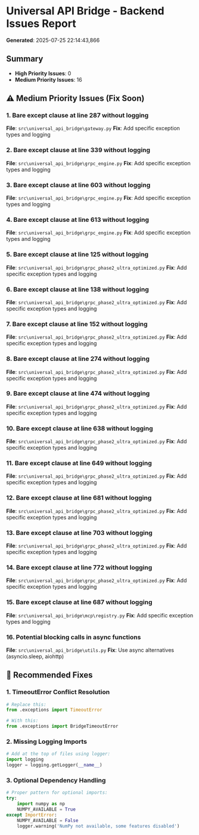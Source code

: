 # Universal API Bridge - Backend Issues Report

**Generated**: 2025-07-25 22:14:43,866

## Summary
- **High Priority Issues**: 0
- **Medium Priority Issues**: 16

## ⚠️ Medium Priority Issues (Fix Soon)

### 1. Bare except clause at line 287 without logging
**File**: `src\universal_api_bridge\gateway.py`
**Fix**: Add specific exception types and logging

### 2. Bare except clause at line 339 without logging
**File**: `src\universal_api_bridge\grpc_engine.py`
**Fix**: Add specific exception types and logging

### 3. Bare except clause at line 603 without logging
**File**: `src\universal_api_bridge\grpc_engine.py`
**Fix**: Add specific exception types and logging

### 4. Bare except clause at line 613 without logging
**File**: `src\universal_api_bridge\grpc_engine.py`
**Fix**: Add specific exception types and logging

### 5. Bare except clause at line 125 without logging
**File**: `src\universal_api_bridge\grpc_phase2_ultra_optimized.py`
**Fix**: Add specific exception types and logging

### 6. Bare except clause at line 138 without logging
**File**: `src\universal_api_bridge\grpc_phase2_ultra_optimized.py`
**Fix**: Add specific exception types and logging

### 7. Bare except clause at line 152 without logging
**File**: `src\universal_api_bridge\grpc_phase2_ultra_optimized.py`
**Fix**: Add specific exception types and logging

### 8. Bare except clause at line 274 without logging
**File**: `src\universal_api_bridge\grpc_phase2_ultra_optimized.py`
**Fix**: Add specific exception types and logging

### 9. Bare except clause at line 474 without logging
**File**: `src\universal_api_bridge\grpc_phase2_ultra_optimized.py`
**Fix**: Add specific exception types and logging

### 10. Bare except clause at line 638 without logging
**File**: `src\universal_api_bridge\grpc_phase2_ultra_optimized.py`
**Fix**: Add specific exception types and logging

### 11. Bare except clause at line 649 without logging
**File**: `src\universal_api_bridge\grpc_phase2_ultra_optimized.py`
**Fix**: Add specific exception types and logging

### 12. Bare except clause at line 681 without logging
**File**: `src\universal_api_bridge\grpc_phase2_ultra_optimized.py`
**Fix**: Add specific exception types and logging

### 13. Bare except clause at line 703 without logging
**File**: `src\universal_api_bridge\grpc_phase2_ultra_optimized.py`
**Fix**: Add specific exception types and logging

### 14. Bare except clause at line 772 without logging
**File**: `src\universal_api_bridge\grpc_phase2_ultra_optimized.py`
**Fix**: Add specific exception types and logging

### 15. Bare except clause at line 687 without logging
**File**: `src\universal_api_bridge\mcp\registry.py`
**Fix**: Add specific exception types and logging

### 16. Potential blocking calls in async functions
**File**: `src\universal_api_bridge\utils.py`
**Fix**: Use async alternatives (asyncio.sleep, aiohttp)

## 🔧 Recommended Fixes

### 1. TimeoutError Conflict Resolution
```python
# Replace this:
from .exceptions import TimeoutError

# With this:
from .exceptions import BridgeTimeoutError
```

### 2. Missing Logging Imports
```python
# Add at the top of files using logger:
import logging
logger = logging.getLogger(__name__)
```

### 3. Optional Dependency Handling
```python
# Proper pattern for optional imports:
try:
    import numpy as np
    NUMPY_AVAILABLE = True
except ImportError:
    NUMPY_AVAILABLE = False
    logger.warning('NumPy not available, some features disabled')
```

